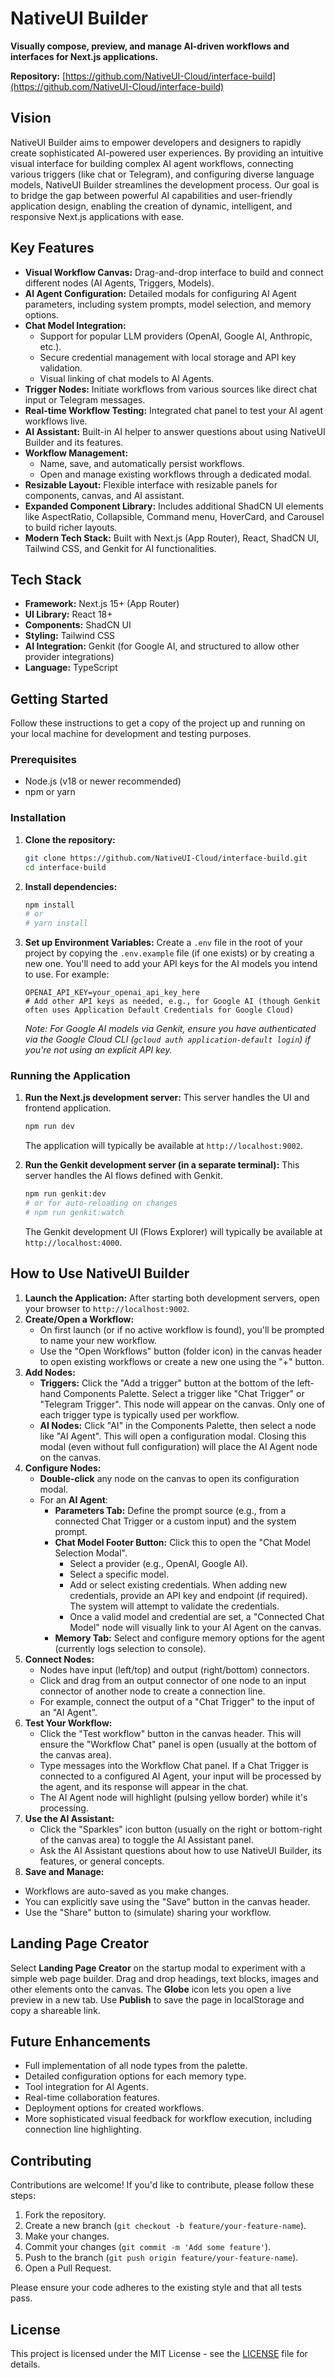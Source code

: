 
# NativeUI Builder

**Visually compose, preview, and manage AI-driven workflows and interfaces for Next.js applications.**

**Repository:** [https://github.com/NativeUI-Cloud/interface-build](https://github.com/NativeUI-Cloud/interface-build)

## Vision

NativeUI Builder aims to empower developers and designers to rapidly create sophisticated AI-powered user experiences. By providing an intuitive visual interface for building complex AI agent workflows, connecting various triggers (like chat or Telegram), and configuring diverse language models, NativeUI Builder streamlines the development process. Our goal is to bridge the gap between powerful AI capabilities and user-friendly application design, enabling the creation of dynamic, intelligent, and responsive Next.js applications with ease.

## Key Features

*   **Visual Workflow Canvas:** Drag-and-drop interface to build and connect different nodes (AI Agents, Triggers, Models).
*   **AI Agent Configuration:** Detailed modals for configuring AI Agent parameters, including system prompts, model selection, and memory options.
*   **Chat Model Integration:**
    *   Support for popular LLM providers (OpenAI, Google AI, Anthropic, etc.).
    *   Secure credential management with local storage and API key validation.
    *   Visual linking of chat models to AI Agents.
*   **Trigger Nodes:** Initiate workflows from various sources like direct chat input or Telegram messages.
*   **Real-time Workflow Testing:** Integrated chat panel to test your AI agent workflows live.
*   **AI Assistant:** Built-in AI helper to answer questions about using NativeUI Builder and its features.
*   **Workflow Management:**
    *   Name, save, and automatically persist workflows.
    *   Open and manage existing workflows through a dedicated modal.
*   **Resizable Layout:** Flexible interface with resizable panels for components, canvas, and AI assistant.
*   **Expanded Component Library:** Includes additional ShadCN UI elements like AspectRatio, Collapsible, Command menu, HoverCard, and Carousel to build richer layouts.
*   **Modern Tech Stack:** Built with Next.js (App Router), React, ShadCN UI, Tailwind CSS, and Genkit for AI functionalities.

## Tech Stack

*   **Framework:** Next.js 15+ (App Router)
*   **UI Library:** React 18+
*   **Components:** ShadCN UI
*   **Styling:** Tailwind CSS
*   **AI Integration:** Genkit (for Google AI, and structured to allow other provider integrations)
*   **Language:** TypeScript

## Getting Started

Follow these instructions to get a copy of the project up and running on your local machine for development and testing purposes.

### Prerequisites

*   Node.js (v18 or newer recommended)
*   npm or yarn

### Installation

1.  **Clone the repository:**
    ```bash
    git clone https://github.com/NativeUI-Cloud/interface-build.git
    cd interface-build
    ```

2.  **Install dependencies:**
    ```bash
    npm install
    # or
    # yarn install
    ```

3.  **Set up Environment Variables:**
    Create a `.env` file in the root of your project by copying the `.env.example` file (if one exists) or by creating a new one.
    You'll need to add your API keys for the AI models you intend to use. For example:
    ```env
    OPENAI_API_KEY=your_openai_api_key_here
    # Add other API keys as needed, e.g., for Google AI (though Genkit often uses Application Default Credentials for Google Cloud)
    ```
    *Note: For Google AI models via Genkit, ensure you have authenticated via the Google Cloud CLI (`gcloud auth application-default login`) if you're not using an explicit API key.*

### Running the Application

1.  **Run the Next.js development server:**
    This server handles the UI and frontend application.
    ```bash
    npm run dev
    ```
    The application will typically be available at `http://localhost:9002`.

2.  **Run the Genkit development server (in a separate terminal):**
    This server handles the AI flows defined with Genkit.
    ```bash
    npm run genkit:dev
    # or for auto-reloading on changes
    # npm run genkit:watch
    ```
    The Genkit development UI (Flows Explorer) will typically be available at `http://localhost:4000`.

## How to Use NativeUI Builder

1.  **Launch the Application:** After starting both development servers, open your browser to `http://localhost:9002`.
2.  **Create/Open a Workflow:**
    *   On first launch (or if no active workflow is found), you'll be prompted to name your new workflow.
    *   Use the "Open Workflows" button (folder icon) in the canvas header to open existing workflows or create a new one using the "+" button.
3.  **Add Nodes:**
    *   **Triggers:** Click the "Add a trigger" button at the bottom of the left-hand Components Palette. Select a trigger like "Chat Trigger" or "Telegram Trigger". This node will appear on the canvas. Only one of each trigger type is typically used per workflow.
    *   **AI Nodes:** Click "AI" in the Components Palette, then select a node like "AI Agent". This will open a configuration modal. Closing this modal (even without full configuration) will place the AI Agent node on the canvas.
4.  **Configure Nodes:**
    *   **Double-click** any node on the canvas to open its configuration modal.
    *   For an **AI Agent**:
        *   **Parameters Tab:** Define the prompt source (e.g., from a connected Chat Trigger or a custom input) and the system prompt.
        *   **Chat Model Footer Button:** Click this to open the "Chat Model Selection Modal".
            *   Select a provider (e.g., OpenAI, Google AI).
            *   Select a specific model.
            *   Add or select existing credentials. When adding new credentials, provide an API key and endpoint (if required). The system will attempt to validate the credentials.
            *   Once a valid model and credential are set, a "Connected Chat Model" node will visually link to your AI Agent on the canvas.
        *   **Memory Tab:** Select and configure memory options for the agent (currently logs selection to console).
5.  **Connect Nodes:**
    *   Nodes have input (left/top) and output (right/bottom) connectors.
    *   Click and drag from an output connector of one node to an input connector of another node to create a connection line.
    *   For example, connect the output of a "Chat Trigger" to the input of an "AI Agent".
6.  **Test Your Workflow:**
    *   Click the "Test workflow" button in the canvas header. This will ensure the "Workflow Chat" panel is open (usually at the bottom of the canvas area).
    *   Type messages into the Workflow Chat panel. If a Chat Trigger is connected to a configured AI Agent, your input will be processed by the agent, and its response will appear in the chat.
    *   The AI Agent node will highlight (pulsing yellow border) while it's processing.
7.  **Use the AI Assistant:**
    *   Click the "Sparkles" icon button (usually on the right or bottom-right of the canvas area) to toggle the AI Assistant panel.
    *   Ask the AI Assistant questions about how to use NativeUI Builder, its features, or general concepts.
8.  **Save and Manage:**
*   Workflows are auto-saved as you make changes.
*   You can explicitly save using the "Save" button in the canvas header.
*   Use the "Share" button to (simulate) sharing your workflow.

## Landing Page Creator

Select **Landing Page Creator** on the startup modal to experiment with a simple web page builder. Drag and drop headings, text blocks, images and other elements onto the canvas. The **Globe** icon lets you open a live preview in a new tab. Use **Publish** to save the page in localStorage and copy a shareable link.

## Future Enhancements

*   Full implementation of all node types from the palette.
*   Detailed configuration options for each memory type.
*   Tool integration for AI Agents.
*   Real-time collaboration features.
*   Deployment options for created workflows.
*   More sophisticated visual feedback for workflow execution, including connection line highlighting.

## Contributing

Contributions are welcome! If you'd like to contribute, please follow these steps:

1.  Fork the repository.
2.  Create a new branch (`git checkout -b feature/your-feature-name`).
3.  Make your changes.
4.  Commit your changes (`git commit -m 'Add some feature'`).
5.  Push to the branch (`git push origin feature/your-feature-name`).
6.  Open a Pull Request.

Please ensure your code adheres to the existing style and that all tests pass.

## License

This project is licensed under the MIT License - see the [LICENSE](LICENSE) file for details.
